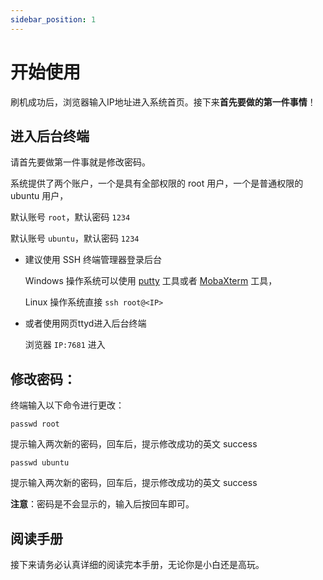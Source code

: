 ```yaml
---
sidebar_position: 1
---
```


# 开始使用

刷机成功后，浏览器输入IP地址进入系统首页。接下来**首先要做的第一件事情**！

## 进入后台终端

请首先要做第一件事就是修改密码。

系统提供了两个账户，一个是具有全部权限的 root 用户，一个是普通权限的 ubuntu 用户，

默认账号 `root`，默认密码 `1234`

默认账号 `ubuntu`，默认密码 `1234`

- 建议使用 SSH 终端管理器登录后台

  Windows 操作系统可以使用 [putty](https://www.chiark.greenend.org.uk/~sgtatham/putty/latest.html) 工具或者 [MobaXterm](https://mobaxterm.mobatek.net/) 工具，

  Linux 操作系统直接 `ssh root@<IP>`

- 或者使用网页ttyd进入后台终端

  浏览器 `IP:7681` 进入

## 修改密码：

终端输入以下命令进行更改：

`passwd root`

提示输入两次新的密码，回车后，提示修改成功的英文 success

`passwd ubuntu`

提示输入两次新的密码，回车后，提示修改成功的英文 success

**注意**：密码是不会显示的，输入后按回车即可。

## 阅读手册

接下来请务必认真详细的阅读完本手册，无论你是小白还是高玩。
